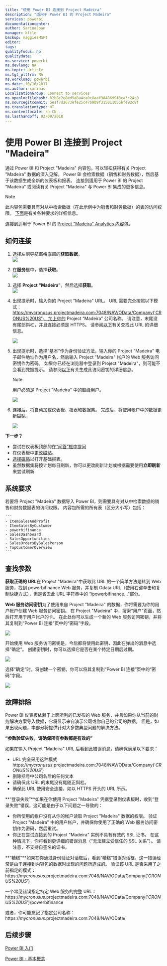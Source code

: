 ```yaml
---
title: "使用 Power BI 连接到 Project Madeira"
description: "适用于 Power BI 的 Project Madeira"
services: powerbi
documentationcenter: 
author: SarinaJoan
manager: kfile
backup: maggiesMSFT
editor: 
tags: 
qualityfocus: no
qualitydate: 
ms.service: powerbi
ms.devlang: NA
ms.topic: article
ms.tgt_pltfrm: NA
ms.workload: powerbi
ms.date: 10/16/2017
ms.author: sarinas
LocalizationGroup: Connect to services
ms.openlocfilehash: 02b8c2e8ed9a8a4ca0c8aaf9848699f3ca3c24c8
ms.sourcegitcommit: 5e1f7d2673efe25c47b9b9f315011055bfe92c8f
ms.translationtype: HT
ms.contentlocale: zh-CN
ms.lasthandoff: 03/09/2018
---
```

# <a name="connect-to-project-madeira-with-power-bi"></a>使用 Power BI 连接到 Project "Madeira"
通过 Power BI 和 Project "Madeira" 内容包，可以轻松获得有关 Project "Madeira" 数据的深入见解。 Power BI 会检索数据（销售和财务数据），然后基于该数据生成全新的仪表板和报表。
连接到适用于 Power BI 的 Project "Madeira" 或阅读有关 Project "Madeira" 与 Power BI 集成的更多信息。

>[!NOTE]
>此内容包需要具有对从中检索数据（在此示例中为销售和财务数据）的表的访问权限。 [下面](#Requirements)是有关各种要求的详细信息。

连接到适用于 Power BI 的 [Project "Madeira" Analytics 内容包](https://app.powerbi.com/getdata/services/project-madeira)。

## <a name="how-to-connect"></a>如何连接
1. 选择左侧导航窗格底部的**获取数据**。  
    ![](media/service-connect-to-project-madeira/getdata.png)
2. 在**服务**框中，选择**获取**。  
    ![](media/service-connect-to-project-madeira/services.png)
3. 选择 **Project "Madeira"**，然后选择**获取**。  
    ![](media/service-connect-to-project-madeira/projectmadeira.png)
4. 出现提示时，输入你的 Project "Madeira" URL。 URL 需要完全按照以下模式：https://mycronusus.projectmadeira.com:7048/NAV/OData/Company('CRONUS%20US')，加上你的 Project “Madeira” 公司名称。 请注意，末尾没有尾部斜杠，并且连接必须是 HTTPS。 请参阅[以下](#FindingParams)有关查找此 URL 的详细信息。  
   
    ![](media/service-connect-to-project-madeira/params.png)
5. 出现提示时，选择“基本”作为身份验证方法，输入你的 Project "Madeira" 电子邮件地址作为用户名，然后输入 Project "Madeira" 帐户的 Web 服务访问密钥作为密码。 如果你已经在浏览器中登录到 Project "Madeira"，则可能不会看到凭据提示。 请参阅[以下](#FindingParams)有关生成此访问密钥的详细信息。  
   
    >[!NOTE]
    >用户必须是 Project "Madeira" 中的超级用户。
   
   ![](media/service-connect-to-project-madeira/creds.png)
6. 连接后，将自动加载仪表板、报表和数据集。 完成后，将使用帐户中的数据更新磁贴。  
   
    ![](media/service-connect-to-project-madeira/dashboard.png)

**下一步？**

* 尝试在仪表板顶部的[在“问答”框中提问](power-bi-q-and-a.md)
* 在仪表板中[更改磁贴](service-dashboard-edit-tile.md)。
* [选择磁贴](service-dashboard-tiles.md)以打开基础报表。
* 虽然数据集将按计划每日刷新，你可以更改刷新计划或根据需要使用**立即刷新**来尝试刷新

<a name="Requirements"></a>

## <a name="system-requirements"></a>系统要求
若要将 Project "Madeira" 数据导入 Power BI，则需要具有对从中检索数据的销售和财务数据表的访问权限。 内容包所需的所有表（区分大小写）包括：  
 
    ´´´ 
    - ItemSalesAndProfit  
    - ItemSalesByCustomer  
    - powerbifinance  
    - SalesDashboard  
    - SalesOpportunities  
    - SalesOrdersBySalesPerson  
    - TopCustomerOverview  
    ´´´ 

<a name="FindingParams"></a>

## <a name="finding-parameters"></a>查找参数
**获取正确的 URL**在 Project "Madeira"中获取此 URL 的一个简单方法是转到 Web 服务，找到 powerbifinance Web 服务，并复制 Odata URL（使用右键单击和复制快捷方式），但是省去此 URL 字符串中的 “/powerbifinance…”部分。

**Web 服务访问密钥**为了使用来自 Project "Madeira" 的数据，你将需要为你的用户帐户创建 Web 服务访问密钥。 在 Project "Madeira" 中，搜索“用户”页面，然后打开用于用户帐户的卡。 在此处你可以生成一个新的 Web 服务访问密钥，并将其复制到“Power BI 连接”页中的“密码”字段。

![](media/service-connect-to-project-madeira/accesskey.png)

开始使用 Web 服务访问密钥是，今后都将使用此密钥，因此在弹出的消息中选择“确定”。
创建密钥时，你可以选择它是否在某个特定日期后过期。

![](media/service-connect-to-project-madeira/accesskey2.png)

选择“确定”时，将创建一个密钥，你可以将其复制到“Power BI 连接”页中的“密码”字段。

![](media/service-connect-to-project-madeira/accesskey3.png)

## <a name="troubleshooting"></a>故障排除
Power BI 仪表板依赖于上面所列的已发布的 Web 服务，并且如果你从当前的财务解决方案导入数据，它将显示来自演示公司或你自己的公司的数据。 但是，如果出现问题，本部分将提供针对大多数典型问题的解决方法。

**“参数验证失败，请确保所有参数都是有效的”**

如果在输入 Project "Madeira" URL 后看到此错误消息，请确保满足以下要求：  

   - URL 完全采用这种模式 https://*mycronusus*.projectmadeira.com:7048/NAV/OData/Company('*CRONUS%20US*')  
   - 删除括号中公司名后的任何文本  
   - 请确保此 URL 的末尾没有尾随正斜杠。  
   - 确保此 URL 使用安全连接，如以 HTTPS 开头的 URL 所示。  

**“登录失败”**如果在你使用 Project "Madeira" 凭据登录到仪表板时，收到“登录失败”错误，这可能是由于以下问题之一导致的：  

   - 你所使用的帐户没有从你的帐户读取 Project "Madeira" 数据的权限。 验证 Project "Madeira" 中的用户帐户，并确保你使用了正确的 Web 服务访问密钥作为密码，然后重试。  
   - 你正在尝试连接到的 Project "Madeira" 实例不具有有效的 SSL 证书。 在这种情况下，你将看到更详细的错误消息（“无法建立受信任的 SSL 关系”）。 请注意，不支持自签名的证书。  

**“糟糕”**如果在你通过身份验证对话框后，看到“糟糕”错误对话框，这一错误经常是由于连接到内容包的数据时出现的问题所造成的。 验证该 URL 是否采用了之前指定的模式：  
    https://*mycronusus*.projectmadeira.com:7048/NAV/OData/Company('*CRONUS%20US*')

一个常见错误指定特定 Web 服务的完整 URL：  
    https://*mycronusus*.projectmadeira.com:7048/NAV/OData/Company('*CRONUS%20US*')/powerbifinance

或者，你可能忘记了指定公司名称：   
    https://*mycronusus*.projectmadeira.com:7048/NAV/OData/

## <a name="next-steps"></a>后续步骤
[Power BI 入门](service-get-started.md)

[Power BI - 基本概念](service-basic-concepts.md)


